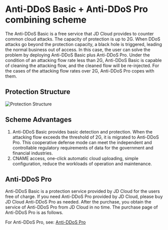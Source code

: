 # Anti-DDoS Basic + Anti-DDoS Pro combining scheme

The Anti-DDoS Basic is a free service that JD Cloud provides to counter common cloud attacks. The capacity of protection is up to 2G. When DDoS attacks go beyond the protection capacity, a black hole is triggered, leading the normal business out of access. In this case, the user can solve the problem by deploying Anti-DDoS Basic plus Anti-DDoS Pro. Under the condition of an attacking flow rate less than 2G, Anti-DDoS Basic is capable of cleaning the attacking flow, and the cleaned flow will be re-injected. For the cases of the attacking flow rates over 2G, Anti-DDoS Pro copes with them.

## Protection Structure

![Protection Structure](https://github.com/jdcloudcom/cn/blob/edit/image/Basic%20Anti-DDos/best_pritice.png)


## Scheme Advantages

1. Anti-DDoS Basic provides basic detection and protection. When the attacking flow exceeds the threshold of 2G, it is migrated to Anti-DDoS Pro. This cooperative defense mode can meet the independent and controllable regulatory requirements of  data for the government and financial industries.
2. CNAME access, one-click automatic cloud uploading, simple configuration, reduce the workloads of operation and maintenance.

## Anti-DDoS Pro

Anti-DDoS Basic is a protection service provided by JD Cloud for the users free of charge. If you need Anti-DDoS Pro provided by JD Cloud, please buy JD Cloud Anti-DDoS Pro as needed. After the purchase, you obtain the service of Anti-DDoS Pro from JD Cloud in no time.
The purchase page of Anti-DDoS Pro is as follows.

For Anti-DDoS Pro, see: [Anti-DDoS Pro](https://www.jdcloud.com/products/ipanti)

